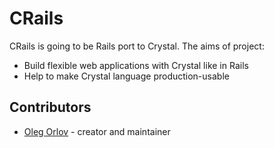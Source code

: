 # CRails

CRails is going to be Rails port to Crystal. The aims of project:
- Build flexible web applications with Crystal like in Rails
- Help to make Crystal language production-usable

## Contributors

- [Oleg Orlov](https://github.com/orelsokolov) - creator and maintainer
